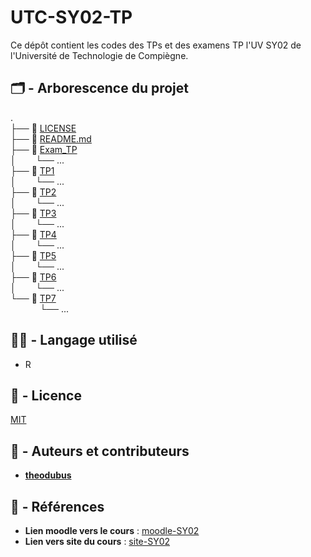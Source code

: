 # UTC-SY02-TP
Ce dépôt contient les codes des TPs et des examens TP l'UV SY02 de l'Université de Technologie de Compiègne. 

## 🗂️ - Arborescence du projet

. \
├── 📄 [LICENSE](./LICENSE) \
├── 📄 [README.md](./README.md) \
├── 📁 [Exam_TP](./Exam_TP) \
│&nbsp;&nbsp;&nbsp;&nbsp;&nbsp;&nbsp;&nbsp;&nbsp;└── ...\
├── 📁 [TP1](./TP1) \
│&nbsp;&nbsp;&nbsp;&nbsp;&nbsp;&nbsp;&nbsp;&nbsp;└── ...\
├── 📁 [TP2](./TP2) \
│&nbsp;&nbsp;&nbsp;&nbsp;&nbsp;&nbsp;&nbsp;&nbsp;└── ...\
├── 📁 [TP3](./TP3) \
│&nbsp;&nbsp;&nbsp;&nbsp;&nbsp;&nbsp;&nbsp;&nbsp;└── ...\
├── 📁 [TP4](./TP4) \
│&nbsp;&nbsp;&nbsp;&nbsp;&nbsp;&nbsp;&nbsp;&nbsp;└── ...\
├── 📁 [TP5](./TP5) \
│&nbsp;&nbsp;&nbsp;&nbsp;&nbsp;&nbsp;&nbsp;&nbsp;└── ...\
├── 📁 [TP6](./TP6) \
│&nbsp;&nbsp;&nbsp;&nbsp;&nbsp;&nbsp;&nbsp;&nbsp;└── ...\
└── 📁 [TP7](./TP7) \
&nbsp;&nbsp;&nbsp;&nbsp;&nbsp;&nbsp;&nbsp;&nbsp;&nbsp;&nbsp;&nbsp;&nbsp;└── ...


## 👨‍💻 - Langage utilisé

- R

## 📝 - Licence

[MIT](LICENSE)

## 📔 - Auteurs et contributeurs

-  **[theodubus](https://github.com/theodubus/)**

## 📑 - Références
- **Lien moodle vers le cours** : [moodle-SY02](https://moodle.utc.fr/course/view.php?id=1717)
- **Lien vers site du cours** : [site-SY02](https://sy02.uv.utc.fr/etus/index.html)
